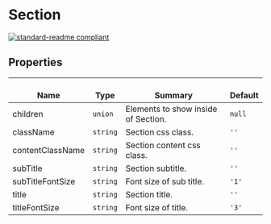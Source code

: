 # Section
  [![standard-readme compliant](https://img.shields.io/badge/standard--readme-OK-green.svg?style=flat-square)](https://github.com/RichardLitt/standard-readme)
  

  ## Properties
  | </br>Name | </br>Type | </br>Summary | </br>Default | 
| ---- | ---- | ---- | ---- |
| children | `union` | Elements to show inside of Section. | `null` |
| className | `string` | Section css class. | `''` |
| contentClassName | `string` | Section content css class. | `''` |
| subTitle | `string` | Section subtitle. | `''` |
| subTitleFontSize | `string` | Font size of sub title. | `'1'` |
| title | `string` | Section title. | `''` |
| titleFontSize | `string` | Font size of title. | `'3'` |